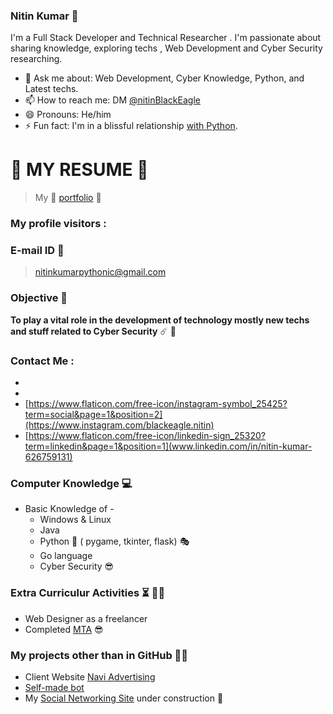 ### Nitin Kumar 👋

I'm a Full Stack Developer and Technical Researcher . I'm passionate about sharing knowledge, exploring techs , Web Development and Cyber Security researching.

- 💬 Ask me about: Web Development, Cyber Knowledge, Python, and Latest techs.
- 📫 How to reach me: DM [@nitinBlackEagle](https://twitter.com/nitinBlackEagle)
- 😄 Pronouns: He/him
- ⚡ Fun fact: I'm in a blissful relationship [with Python](https://www.python.org).

# :pushpin: **MY RESUME** :boy:

> My :link: [portfolio](https://bit.ly/kumarnitin)  :gem:

### My profile visitors :

### E-mail ID :e-mail:

> nitinkumarpythonic@gmail.com

### Objective :dart: 

__To play a vital role in the development of technology mostly new techs and stuff related to Cyber Security__ :comet: :gem:

### Contact Me :

- [<i class="ri-instagram-fill"></i>](https://github.com/nitin30kumar)
- [<i class="ri-linkedin-box-fill"></i>](https://twitter.com/nitinkumar)
- [https://www.flaticon.com/free-icon/instagram-symbol_25425?term=social&page=1&position=2](https://www.instagram.com/blackeagle.nitin)
- [https://www.flaticon.com/free-icon/linkedin-sign_25320?term=linkedin&page=1&position=1](www.linkedin.com/in/nitin-kumar-626759131)

### Computer Knowledge :computer:

* Basic Knowledge of -
    * Windows & Linux
    * Java
    * Python :snake: ( pygame, tkinter, flask) :performing_arts:
    * Go language
    * Cyber Security :sunglasses:

### Extra Curriculur Activities :hourglass_flowing_sand: :man_technologist:

* Web Designer as a freelancer 
* Completed [MTA](bit.ly/39NaCez) :sunglasses:

### My projects other than in GitHub :technologist:

* Client Website [Navi Advertising](naviadvertising.in)
* [Self-made bot](https://code-sololearn.com/WBKTV8xLY81X/?ref=app)
* My [Social Networking Site](nitsanon.epizy.com) under construction :construction:
